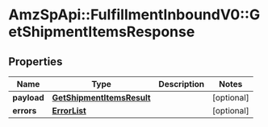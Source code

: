 # AmzSpApi::FulfillmentInboundV0::GetShipmentItemsResponse

## Properties
Name | Type | Description | Notes
------------ | ------------- | ------------- | -------------
**payload** | [**GetShipmentItemsResult**](GetShipmentItemsResult.md) |  | [optional] 
**errors** | [**ErrorList**](ErrorList.md) |  | [optional] 

